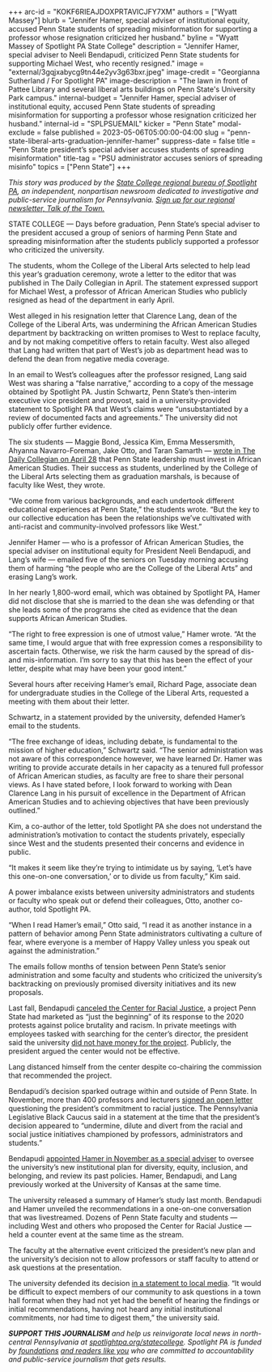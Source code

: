 +++
arc-id = "KOKF6RIEAJDOXPRTAVICJFY7XM"
authors = ["Wyatt Massey"]
blurb = "Jennifer Hamer, special adviser of institutional equity, accused Penn State students of spreading misinformation for supporting a professor whose resignation criticized her husband."
byline = "Wyatt Massey of Spotlight PA State College"
description = "Jennifer Hamer, special adviser to Neeli Bendapudi, criticized Penn State students for supporting Michael West, who recently resigned."
image = "external/3gqjxabycg9tn44e2yv3g63bxr.jpeg"
image-credit = "Georgianna Sutherland / For Spotlight PA"
image-description = "The lawn in front of Pattee Library and several liberal arts buildings on Penn State's University Park campus."
internal-budget = "Jennifer Hamer, special adviser of institutional equity, accused Penn State students of spreading misinformation for supporting a professor whose resignation criticized her husband."
internal-id = "SPLPSUEMAIL"
kicker = "Penn State"
modal-exclude = false
published = 2023-05-06T05:00:00-04:00
slug = "penn-state-liberal-arts-graduation-jennifer-hamer"
suppress-date = false
title = "Penn State president’s special adviser accuses students of spreading misinformation"
title-tag = "PSU administrator accuses seniors of spreading misinfo"
topics = ["Penn State"]
+++

<i>This story was produced by the </i><a href="https://www.spotlightpa.org/statecollege"><i>State College regional bureau of Spotlight PA</i></a><i>, an independent, nonpartisan newsroom dedicated to investigative and public-service journalism for Pennsylvania. </i><a href="https://www.spotlightpa.org/newsletters/talkofthetown"><i>Sign up for our regional newsletter, Talk of the Town.</i></a>

STATE COLLEGE — Days before graduation, Penn State’s special adviser to the president accused a group of seniors of harming Penn State and spreading misinformation after the students publicly supported a professor who criticized the university.

The students, whom the College of the Liberal Arts selected to help lead this year’s graduation ceremony, wrote a letter to the editor that was published in The Daily Collegian in April. The statement expressed support for Michael West, a professor of African American Studies who publicly resigned as head of the department in early April.

West alleged in his resignation letter that Clarence Lang, dean of the College of the Liberal Arts, was undermining the African American Studies department by backtracking on written promises to West to replace faculty, and by not making competitive offers to retain faculty. West also alleged that Lang had written that part of West’s job as department head was to defend the dean from negative media coverage.

In an email to West’s colleagues after the professor resigned, Lang said West was sharing a “false narrative,” according to a copy of the message obtained by Spotlight PA. Justin Schwartz, Penn State’s then-interim executive vice president and provost, said in a university-provided statement to Spotlight PA that West’s claims were “unsubstantiated by a review of documented facts and agreements.” The university did not publicly offer further evidence.

<script src="https://www.spotlightpa.org/embed.js" async></script><div data-spl-embed-version="1" data-spl-src="https://www.spotlightpa.org/embeds/newsletter/?cta=Sign%20up%20for%20our%20new%20regional%20newsletter%2C%20%3Cb%3ETalk%20of%20the%20Town%3C%2Fb%3E%2C%20and%20get%20all%20the%20news%20and%20notes%20from%20State%20College%20and%20north-central%20PA.&button=Sign%20Up%20Now&preselect=state_college&eyebrow=DON'T%20MISS%20A%20BEAT"></div>

The six students — Maggie Bond, Jessica Kim, Emma Messersmith, Ahyanna Navarro-Foreman, Jake Otto, and Taran Samarth — <a href="https://www.collegian.psu.edu/opinion/letters_to_editor/letter-to-the-editor-penn-state-must-invest-in-not-divest-from-african-american-studies/article_f1c6952c-e547-11ed-b839-0b1ca898e0f4.html">wrote in The Daily Collegian on April 28</a> that Penn State leadership must invest in African American Studies. Their success as students, underlined by the College of the Liberal Arts selecting them as graduation marshals, is because of faculty like West, they wrote.

“We come from various backgrounds, and each undertook different educational experiences at Penn State,” the students wrote. “But the key to our collective education has been the relationships we’ve cultivated with anti-racist and community-involved professors like West.”

Jennifer Hamer — who is a professor of African American Studies, the special adviser on institutional equity for President Neeli Bendapudi, and Lang’s wife — emailed five of the seniors on Tuesday morning accusing them of harming “the people who are the College of the Liberal Arts” and erasing Lang’s work.

In her nearly 1,800-word email, which was obtained by Spotlight PA, Hamer did not disclose that she is married to the dean she was defending or that she leads some of the programs she cited as evidence that the dean supports African American Studies.

“The right to free expression is one of utmost value,” Hamer wrote. “At the same time, I would argue that with free expression comes a responsibility to ascertain facts. Otherwise, we risk the harm caused by the spread of dis- and mis-information. I’m sorry to say that this has been the effect of your letter, despite what may have been your good intent.”

Several hours after receiving Hamer’s email, Richard Page, associate dean for undergraduate studies in the College of the Liberal Arts, requested a meeting with them about their letter.

Schwartz, in a statement provided by the university, defended Hamer’s email to the students.

“The free exchange of ideas, including debate, is fundamental to the mission of higher education,” Schwartz said. “The senior administration was not aware of this correspondence however, we have learned Dr. Hamer was writing to provide accurate details in her capacity as a tenured full professor of African American studies, as faculty are free to share their personal views. As I have stated before, I look forward to working with Dean Clarence Lang in his pursuit of excellence in the Department of African American Studies and to achieving objectives that have been previously outlined.”

Kim, a co-author of the letter, told Spotlight PA she does not understand the administration’s motivation to contact the students privately, especially since West and the students presented their concerns and evidence in public.

“It makes it seem like they’re trying to intimidate us by saying, ‘Let’s have this one-on-one conversation,’ or to divide us from faculty,” Kim said.

<script src="https://www.spotlightpa.org/embed.js" async></script><div data-spl-embed-version="1" data-spl-src="https://www.spotlightpa.org/embeds/donate/"></div>


A power imbalance exists between university administrators and students or faculty who speak out or defend their colleagues, Otto, another co-author, told Spotlight PA.

“When I read Hamer’s email,” Otto said, “I read it as another instance in a pattern of behavior among Penn State administrators cultivating a culture of fear, where everyone is a member of Happy Valley unless you speak out against the administration.”

The emails follow months of tension between Penn State’s senior administration and some faculty and students who criticized the university’s backtracking on previously promised diversity initiatives and its new proposals.

Last fall, Bendapudi <a href="https://www.spotlightpa.org/statecollege/2022/10/penn-state-psu-center-racial-justice-bendapudi/">canceled the Center for Racial Justice</a>, a project Penn State had marketed as “just the beginning” of its response to the 2020 protests against police brutality and racism. In private meetings with employees tasked with searching for the center’s director, the president said the university <a href="https://www.spotlightpa.org/statecollege/2022/10/penn-state-psu-center-racial-justice-bendapudi/">did not have money for the project</a>. Publicly, the president argued the center would not be effective.

Lang distanced himself from the center despite co-chairing the commission that recommended the project.

Bendapudi’s decision sparked outrage within and outside of Penn State. In November, more than 400 professors and lecturers <a href="https://www.spotlightpa.org/statecollege/2022/11/penn-state-university-psu-racial-justice-proud-boys-protest/">signed an open letter</a> questioning the president’s commitment to racial justice. The Pennsylvania Legislative Black Caucus said in a statement at the time that the president’s decision appeared to “undermine, dilute and divert from the racial and social justice initiatives championed by professors, administrators and students.”

Bendapudi <a href="https://www.spotlightpa.org/statecollege/2022/12/penn-state-psu-diversity-equity-inclusion-racial-justice/">appointed Hamer in November as a special adviser</a> to oversee the university’s new institutional plan for diversity, equity, inclusion, and belonging, and review its past policies. Hamer, Bendapudi, and Lang previously worked at the University of Kansas at the same time.

The university released a summary of Hamer’s study last month. Bendapudi and Hamer unveiled the recommendations in a one-on-one conversation that was livestreamed. Dozens of Penn State faculty and students — including West and others who proposed the Center for Racial Justice — held a counter event at the same time as the stream.

The faculty at the alternative event criticized the president’s new plan and the university’s decision not to allow professors or staff faculty to attend or ask questions at the presentation.

The university defended its decision <a href="https://www.centredaily.com/news/local/education/penn-state/article274490321.html">in a statement to local media</a>. “It would be difficult to expect members of our community to ask questions in a town hall format when they had not yet had the benefit of hearing the findings or initial recommendations, having not heard any initial institutional commitments, nor had time to digest them,” the university said.

<script src="https://www.spotlightpa.org/embed.js" async></script><div data-spl-embed-version="1" data-spl-src="https://www.spotlightpa.org/embeds/tips/?tip_text=Do%20you%20have%20a%20tip%20about%20Penn%20State%3F%20We%20want%20to%20hear%20from%20you."></div>

<i><b>SUPPORT THIS JOURNALISM</b></i><i> and help us reinvigorate local news in north-central Pennsylvania at </i><a href="https://www.spotlightpa.org/donate?campaign=701Dn000000Ygq1IAC&utm_source=www.spotlightpa.org&utm_medium=statecollege:section&utm_campaign=statecollege:main"><i>spotlightpa.org/statecollege</i></a><i>. Spotlight PA is funded by </i><a href="https://www.spotlightpa.org/support"><i>foundations</i></a><i> </i><a href="https://www.spotlightpa.org/support"><i>and readers like you</i></a><i> who are committed to accountability and public-service journalism that gets results.</i>
